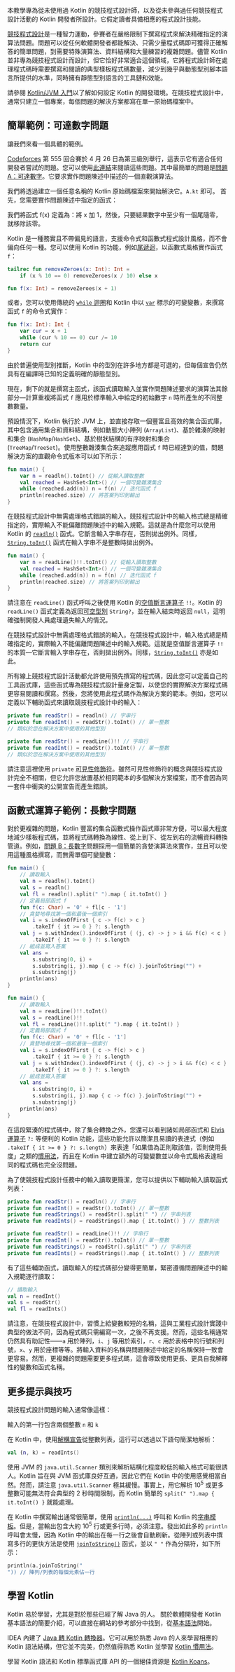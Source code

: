 [//]: # (title: Kotlin 於競技程式設計)

本教學專為從未使用過 Kotlin 的競技程式設計師，以及從未參與過任何競技程式設計活動的 Kotlin 開發者所設計。它假定讀者具備相應的程式設計技能。

[競技程式設計](https://en.wikipedia.org/wiki/Competitive_programming)是一種智力運動，參賽者在嚴格限制下撰寫程式來解決精確指定的演算法問題。問題可以從任何軟體開發者都能解決、只需少量程式碼即可獲得正確解答的簡單問題，到需要特殊演算法、資料結構和大量練習的複雜問題。儘管 Kotlin 並非專為競技程式設計而設計，但它恰好非常適合這個領域，它將程式設計師在處理程式碼時需要撰寫和閱讀的典型樣板程式碼數量，減少到幾乎與動態型別腳本語言所提供的水準，同時擁有靜態型別語言的工具鏈和效能。

請參閱 [Kotlin/JVM 入門](jvm-get-started.md)以了解如何設定 Kotlin 的開發環境。在競技程式設計中，通常只建立一個專案，每個問題的解決方案都寫在單一原始碼檔案中。

## 簡單範例：可達數字問題

讓我們來看一個具體的範例。

[Codeforces](https://codeforces.com/) 第 555 回合賽於 4 月 26 日為第三級別舉行，這表示它有適合任何開發者嘗試的問題。您可以使用[此連結](https://codeforces.com/contest/1157)來閱讀這些問題。其中最簡單的問題是[問題 A：可達數字](https://codeforces.com/contest/1157/problem/A)。它要求實作問題陳述中描述的一個直觀演算法。

我們將透過建立一個任意名稱的 Kotlin 原始碼檔案來開始解決它。`A.kt` 即可。
首先，您需要實作問題陳述中指定的函式：

我們將函式 f(x) 定義為：將 x 加 1，然後，只要結果數字中至少有一個尾隨零，就移除該零。

Kotlin 是一種務實且不帶偏見的語言，支援命令式和函數式程式設計風格，而不會偏向任何一種。您可以使用 Kotlin 的功能，例如[尾遞迴](functions.md#tail-recursive-functions)，以函數式風格實作函式 `f`：

```kotlin
tailrec fun removeZeroes(x: Int): Int =
    if (x % 10 == 0) removeZeroes(x / 10) else x

fun f(x: Int) = removeZeroes(x + 1)
```

或者，您可以使用傳統的 [`while` 迴圈](control-flow.md)和 Kotlin 中以 [`var`](basic-syntax.md#variables) 標示的可變變數，來撰寫函式 `f` 的命令式實作：

```kotlin
fun f(x: Int): Int {
    var cur = x + 1
    while (cur % 10 == 0) cur /= 10
    return cur
}
```

由於普遍使用型別推斷，Kotlin 中的型別在許多地方都是可選的，但每個宣告仍然具有在編譯時已知的定義明確的靜態型別。

現在，剩下的就是撰寫主函式，該函式讀取輸入並實作問題陳述要求的演算法其餘部分—計算重複將函式 `f` 應用於標準輸入中給定的初始數字 `n` 時所產生的不同整數數量。

預設情況下，Kotlin 執行於 JVM 上，並直接存取一個豐富且高效的集合函式庫，其中包含通用集合和資料結構，例如動態大小陣列 (`ArrayList`)、基於雜湊的映射和集合 (`HashMap`/`HashSet`)、基於樹狀結構的有序映射和集合 (`TreeMap`/`TreeSet`)。使用整數雜湊集合來追蹤應用函式 `f` 時已經達到的值，問題解決方案的直觀命令式版本可以如下所示：

<tabs group="kotlin-versions">
<tab title="Kotlin 1.6.0 及更高版本" group-key="kotlin-1-6">

```kotlin
fun main() {
    var n = readln().toInt() // 從輸入讀取整數
    val reached = HashSet<Int>() // 一個可變雜湊集合
    while (reached.add(n)) n = f(n) // 迭代函式 f
    println(reached.size) // 將答案列印到輸出
}
```

在競技程式設計中無需處理格式錯誤的輸入。競技程式設計中的輸入格式總是精確指定的，實際輸入不能偏離問題陳述中的輸入規範。這就是為什麼您可以使用 Kotlin 的 [`readln()`](https://kotlinlang.org/api/latest/jvm/stdlib/kotlin.io/readln.html) 函式。它斷言輸入字串存在，否則拋出例外。同樣，[`String.toInt()`](https://kotlinlang.org/api/latest/jvm/stdlib/kotlin.text/to-int.html) 函式在輸入字串不是整數時拋出例外。

</tab>
<tab title="更早版本" group-key="kotlin-1-5">

```kotlin
fun main() {
    var n = readLine()!!.toInt() // 從輸入讀取整數
    val reached = HashSet<Int>() // 一個可變雜湊集合
    while (reached.add(n)) n = f(n) // 迭代函式 f
    println(reached.size) // 將答案列印到輸出
}
```

請注意在 `readLine()` 函式呼叫之後使用 Kotlin 的[空值斷言運算子](null-safety.md#not-null-assertion-operator) `!!`。Kotlin 的 `readLine()` 函式定義為返回[可空型別](null-safety.md#nullable-types-and-non-nullable-types) `String?`，並在輸入結束時返回 `null`，這明確強制開發人員處理遺失輸入的情況。

在競技程式設計中無需處理格式錯誤的輸入。在競技程式設計中，輸入格式總是精確指定的，實際輸入不能偏離問題陳述中的輸入規範。這就是空值斷言運算子 `!!` 的本質—它斷言輸入字串存在，否則拋出例外。同樣，[`String.toInt()`](https://kotlinlang.org/api/latest/jvm/stdlib/kotlin.text/to-int.html) 亦是如此。

</tab>
</tabs>

所有線上競技程式設計活動都允許使用預先撰寫的程式碼，因此您可以定義自己的工具函式庫，這些函式專為競技程式設計量身定製，以使您的實際解決方案程式碼更容易閱讀和撰寫。然後，您將使用此程式碼作為解決方案的範本。例如，您可以定義以下輔助函式來讀取競技程式設計中的輸入：

<tabs group="kotlin-versions">
<tab title="Kotlin 1.6.0 及更高版本" group-key="kotlin-1-6">

```kotlin
private fun readStr() = readln() // 字串行
private fun readInt() = readStr().toInt() // 單一整數
// 類似於您在解決方案中使用的其他型別
```

</tab>
<tab title="更早版本" group-key="kotlin-1-5">

```kotlin
private fun readStr() = readLine()!! // 字串行
private fun readInt() = readStr().toInt() // 單一整數
// 類似於您在解決方案中使用的其他型別
```

</tab>
</tabs>

請注意這裡使用 `private` [可見性修飾符](visibility-modifiers.md)。雖然可見性修飾符的概念與競技程式設計完全不相關，但它允許您放置基於相同範本的多個解決方案檔案，而不會因為同一套件中衝突的公開宣告而產生錯誤。

## 函數式運算子範例：長數字問題

對於更複雜的問題，Kotlin 豐富的集合函數式操作函式庫非常方便，可以最大程度地減少樣板程式碼，並將程式碼轉換為線性、從上到下、從左到右的流暢資料轉換管道。例如，[問題 B：長數字](https://codeforces.com/contest/1157/problem/B)問題採用一個簡單的貪婪演算法來實作，並且可以使用這種風格撰寫，而無需單個可變變數：

<tabs group="kotlin-versions">
<tab title="Kotlin 1.6.0 及更高版本" group-key="kotlin-1-6">

```kotlin
fun main() {
    // 讀取輸入
    val n = readln().toInt()
    val s = readln()
    val fl = readln().split(" ").map { it.toInt() }
    // 定義局部函式 f
    fun f(c: Char) = '0' + fl[c - '1']
    // 貪婪地尋找第一個和最後一個索引
    val i = s.indexOfFirst { c -> f(c) > c }
        .takeIf { it >= 0 } ?: s.length
    val j = s.withIndex().indexOfFirst { (j, c) -> j > i && f(c) < c }
        .takeIf { it >= 0 } ?: s.length
    // 組成並寫入答案
    val ans =
        s.substring(0, i) +
        s.substring(i, j).map { c -> f(c) }.joinToString("") +
        s.substring(j)
    println(ans)
}
```

</tab>
<tab title="更早版本" group-key="kotlin-1-5">

```kotlin
fun main() {
    // 讀取輸入
    val n = readLine()!!.toInt()
    val s = readLine()!!
    val fl = readLine()!!.split(" ").map { it.toInt() }
    // 定義局部函式 f
    fun f(c: Char) = '0' + fl[c - '1']
    // 貪婪地尋找第一個和最後一個索引
    val i = s.indexOfFirst { c -> f(c) > c }
        .takeIf { it >= 0 } ?: s.length
    val j = s.withIndex().indexOfFirst { (j, c) -> j > i && f(c) < c }
        .takeIf { it >= 0 } ?: s.length
    // 組成並寫入答案
    val ans =
        s.substring(0, i) +
        s.substring(i, j).map { c -> f(c) }.joinToString("") + 
        s.substring(j)
    println(ans)
}
```

</tab>
</tabs>

在這段緊湊的程式碼中，除了集合轉換之外，您還可以看到諸如局部函式和 [Elvis 運算子](null-safety.md#elvis-operator) `?:` 等便利的 Kotlin 功能，這些功能允許以簡潔且易讀的表達式（例如 `.takeIf { it >= 0 } ?: s.length`）來表達「如果值為正則取該值，否則使用長度」之類的[慣用法](idioms.md)，而且在 Kotlin 中建立額外的可變變數並以命令式風格表達相同的程式碼也完全沒問題。

為了使競技程式設計任務中的輸入讀取更簡潔，您可以提供以下輔助輸入讀取函式列表：

<tabs group="kotlin-versions">
<tab title="Kotlin 1.6.0 及更高版本" group-key="kotlin-1-6">

```kotlin
private fun readStr() = readln() // 字串行
private fun readInt() = readStr().toInt() // 單一整數
private fun readStrings() = readStr().split(" ") // 字串列表
private fun readInts() = readStrings().map { it.toInt() } // 整數列表
```

</tab>
<tab title="更早版本" group-key="kotlin-1-5">

```kotlin
private fun readStr() = readLine()!! // 字串行
private fun readInt() = readStr().toInt() // 單一整數
private fun readStrings() = readStr().split(" ") // 字串列表
private fun readInts() = readStrings().map { it.toInt() } // 整數列表
```

</tab>
</tabs>

有了這些輔助函式，讀取輸入的程式碼部分變得更簡單，緊密遵循問題陳述中的輸入規範逐行讀取：

```kotlin
// 讀取輸入
val n = readInt()
val s = readStr()
val fl = readInts()
```

請注意，在競技程式設計中，習慣上給變數較短的名稱，這與工業程式設計實踐中典型的做法不同，因為程式碼只需編寫一次，之後不再支援。然而，這些名稱通常仍然具有助記性——`a` 用於陣列，`i`、`j` 等用於索引，`r`、`c` 用於表格中的行號和列號，`x`、`y` 用於座標等等。將輸入資料的名稱與問題陳述中給定的名稱保持一致會更容易。然而，更複雜的問題需要更多程式碼，這會導致使用更長、更具自我解釋性的變數和函式名稱。

## 更多提示與技巧

競技程式設計問題的輸入通常像這樣：

輸入的第一行包含兩個整數 `n` 和 `k`

在 Kotlin 中，使用[解構宣告](destructuring-declarations.md)從整數列表，這行可以透過以下語句簡潔地解析：

```kotlin
val (n, k) = readInts()
```

使用 JVM 的 `java.util.Scanner` 類別來解析結構化程度較低的輸入格式可能很誘人。Kotlin 旨在與 JVM 函式庫良好互通，因此它們在 Kotlin 中的使用感覺相當自然。然而，請注意 `java.util.Scanner` 極其緩慢。事實上，用它解析 10<sup>5</sup> 或更多整數可能無法符合典型的 2 秒時間限制，而 Kotlin 簡單的 `split(" ").map { it.toInt() }` 就能處理。

在 Kotlin 中撰寫輸出通常很簡單，使用 [`println(...)`](https://kotlinlang.org/api/latest/jvm/stdlib/kotlin.io/println.html) 呼叫和 Kotlin 的[字串模板](strings.md#string-templates)。但是，當輸出包含大約 10<sup>5</sup> 行或更多行時，必須注意。發出如此多的 `println` 呼叫會太慢，因為 Kotlin 中的輸出在每一行之後會自動刷新。從陣列或列表中撰寫多行的更快方法是使用 [`joinToString()`](https://kotlinlang.org/api/latest/jvm/stdlib/kotlin.collections/join-to-string.html) 函式，並以 `"
"` 作為分隔符，如下所示：

```kotlin
println(a.joinToString("
")) // 陣列/列表的每個元素佔一行
```

## 學習 Kotlin

Kotlin 易於學習，尤其是對於那些已經了解 Java 的人。
關於軟體開發者 Kotlin 基本語法的簡要介紹，可以直接在網站的參考部分中找到，從[基本語法](basic-syntax.md)開始。

IDEA 內建了 [Java 轉 Kotlin 轉換器](https://www.jetbrains.com/help/idea/converting-a-java-file-to-kotlin-file.html)。它可以用於熟悉 Java 的人來學習相應的 Kotlin 語法結構，但它並不完美，仍然值得熟悉 Kotlin 並學習 [Kotlin 慣用法](idioms.md)。

學習 Kotlin 語法和 Kotlin 標準函式庫 API 的一個絕佳資源是 [Kotlin Koans](koans.md)。